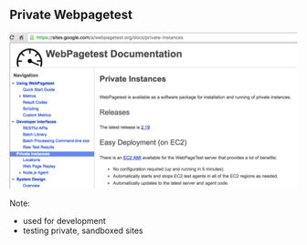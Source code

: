 ## Private Webpagetest

<img src="resources/images/testing/private_webpagetest.png">

Note:

- used for development
- testing private, sandboxed sites